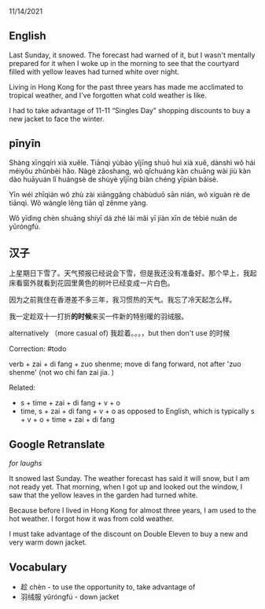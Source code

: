 
11/14/2021

## English

Last Sunday, it snowed. The forecast had warned of it, but I wasn't mentally prepared for it when I woke up in the morning to see that the courtyard filled with yellow leaves had turned white over night. 

Living in Hong Kong for the past three years has made me acclimated to tropical weather, and I've forgotten what cold weather is like. 

I had to take advantage of 11-11 “Singles Day" shopping discounts to buy a new jacket to face the winter.

## pīnyīn

Shàng xīngqírì xià xuěle. Tiānqì yùbào yǐjīng shuō huì xià xuě, dànshì wǒ hái méiyǒu zhǔnbèi hǎo. Nàgè zǎoshang, wǒ qǐchuáng kàn chuāng wài jiù kàn dào huāyuán lǐ huángsè de shùyè yǐjīng biàn chéng yīpiàn báisè.

Yīn wéi zhīqián wǒ zhù zài xiānggǎng chàbùduō sān nián, wǒ xíguàn rè de tiānqì. Wǒ wàngle lěng tiān qǐ zěnme yàng.

Wǒ yīdìng chèn shuāng shíyī dá zhé lái mǎi yī jiàn xīn de tèbié nuǎn de yǔróngfú.

## 汉子

上星期日下雪了。天气预报已经说会下雪，但是我还没有准备好。那个早上，我起床看窗外就看到花园里黄色的树叶已经变成一片白色。

因为之前我住在香港差不多三年，我习惯热的天气。我忘了冷天起怎么样。

我一定趁双十一打折**的时候**来买一件新的特别暖的羽绒服。

alternatively （more casual of) 我趁着。。。，but then don't use 的时候

Correction: #todo


verb + zai + di fang + zuo shenme;
move di fang forward, not after 'zuo shenme' (not wo chi fan zai jia. )

Related:

- s + time + zai + di fang + v + o
- time, s + zai + di fang + v + o
as opposed to English, which is typically
s + v + o + time + zai + di fang


## Google Retranslate

_for laughs_

It snowed last Sunday. The weather forecast has said it will snow, but I am not ready yet. That morning, when I got up and looked out the window, I saw that the yellow leaves in the garden had turned white.

Because before I lived in Hong Kong for almost three years, I am used to the hot weather. I forgot how it was from cold weather.

I must take advantage of the discount on Double Eleven to buy a new and very warm down jacket.

## Vocabulary

- 趁 chèn - to use the opportunity to, take advantage of
- 羽绒服 yǔróngfú - down jacket
